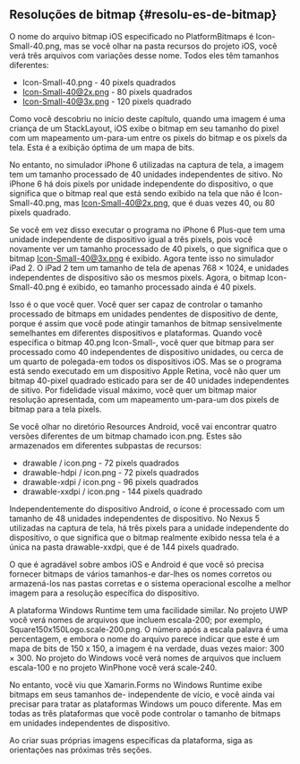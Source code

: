 ## Resoluções de bitmap {#resolu-es-de-bitmap}

O nome do arquivo bitmap iOS especificado no PlatformBitmaps é Icon-Small-40.png, mas se você olhar na pasta recursos do projeto iOS, você verá três arquivos com variações desse nome. Todos eles têm tamanhos diferentes:

*   Icon-Small-40.png - 40 pixels quadrados
*   Icon-Small-40@2x.png - 80 pixels quadrados
*   Icon-Small-40@3x.png - 120 pixels quadrado

Como você descobriu no início deste capítulo, quando uma imagem é uma criança de um StackLayout, iOS exibe o bitmap em seu tamanho do pixel com um mapeamento um-para-um entre os pixels do bitmap e os pixels da tela. Esta é a exibição óptima de um mapa de bits.

No entanto, no simulador iPhone 6 utilizadas na captura de tela, a imagem tem um tamanho processado de 40 unidades independentes de sitivo. No iPhone 6 há dois pixels por unidade independente do dispositivo, o que significa que o bitmap real que está sendo exibido na tela que não é Icon-Small-40.png, mas Icon-Small-40@2x.png, que é duas vezes 40, ou 80 pixels quadrado.

Se você em vez disso executar o programa no iPhone 6 Plus-que tem uma unidade independente de dispositivo igual a três pixels, pois você novamente ver um tamanho processado de 40 pixels, o que significa que o bitmap Icon-Small-40@3x.png é exibido. Agora tente isso no simulador iPad 2\. O iPad 2 tem um tamanho de tela de apenas 768 × 1024, e unidades independentes de dispositivo são os mesmos pixels. Agora, o bitmap Icon-Small-40.png é exibido, eo tamanho processado ainda é 40 pixels.

Isso é o que você quer. Você quer ser capaz de controlar o tamanho processado de bitmaps em unidades pendentes de dispositivo de dente, porque é assim que você pode atingir tamanhos de bitmap sensivelmente semelhantes em diferentes dispositivos e plataformas. Quando você especifica o bitmap 40.png Icon-Small-, você quer que bitmap para ser processado como 40 independentes de dispositivo unidades, ou cerca de um quarto de polegada-em todos os dispositivos iOS. Mas se o programa está sendo executado em um dispositivo Apple Retina, você não quer um bitmap 40-pixel quadrado esticado para ser de 40 unidades independentes de sitivo. Por fidelidade visual máximo, você quer um bitmap maior resolução apresentada, com um mapeamento um-para-um dos pixels de bitmap para a tela pixels.

Se você olhar no diretório Resources Android, você vai encontrar quatro versões diferentes de um bitmap chamado icon.png. Estes são armazenados em diferentes subpastas de recursos:

*   drawable / icon.png - 72 pixels quadrados
*   drawable-hdpi / icon.png - 72 pixels quadrados
*   drawable-xdpi / icon.png - 96 pixels quadrados
*   drawable-xxdpi / icon.png - 144 pixels quadrado

Independentemente do dispositivo Android, o ícone é processado com um tamanho de 48 unidades independentes de dispositivo. No Nexus 5 utilizadas na captura de tela, há três pixels para a unidade independente do dispositivo, o que significa que o bitmap realmente exibido nessa tela é a única na pasta drawable-xxdpi, que é de 144 pixels quadrado.

O que é agradável sobre ambos iOS e Android é que você só precisa fornecer bitmaps de vários tamanhos-e dar-lhes os nomes corretos ou armazená-los nas pastas corretas e o sistema operacional escolhe a melhor imagem para a resolução específica do dispositivo.

A plataforma Windows Runtime tem uma facilidade similar. No projeto UWP você verá nomes de arquivos que incluem escala-200; por exemplo, Square150x150Logo.scale-200.png. O número após a escala palavra é uma percentagem, e embora o nome do arquivo parece indicar que este é um mapa de bits de 150 x 150, a imagem é na verdade, duas vezes maior: 300 × 300\. No projeto do Windows você verá nomes de arquivos que incluem escala-100 e no projeto WinPhone você verá scale-240.

No entanto, você viu que Xamarin.Forms no Windows Runtime exibe bitmaps em seus tamanhos de- independente de vício, e você ainda vai precisar para tratar as plataformas Windows um pouco diferente. Mas em todas as três plataformas que você pode controlar o tamanho de bitmaps em unidades independentes de dispositivo.

Ao criar suas próprias imagens específicas da plataforma, siga as orientações nas próximas três seções.